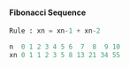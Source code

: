 #### Fibonacci Sequence
```python
Rule : xn = xn-1 + xn-2

n  0 1 2 3 4 5 6  7  8  9 10
xn 0 1 1 2 3 5 8 13 21 34 55
```
